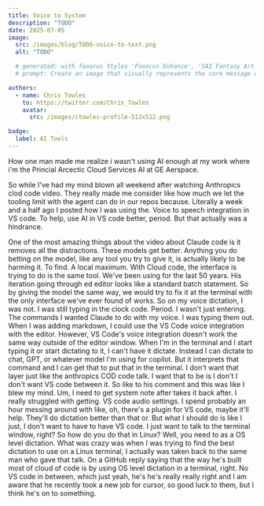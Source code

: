 ```yaml
---
title: Voice to System
description: "TODO"
date: 2025-07-05
image:
  src: /images/blog/TODO-voice-to-text.png
  alt: "TODO"

  # generated: with fooocus Styles 'Fooocus Enhance', 'SAI Fantasy Art', 'SAI Comic Book'
  # prompt: Create an image that visually represents the core message of adopting software engineering best practices and ITIL for a better work-life balance. The scene should feature a modern developer’s workspace: a tidy desk with a laptop open to a code editor (like VS Code), surrounded by elements symbolizing organization, automation, and calm—such as checklists, flowcharts, and a cup of coffee. The atmosphere should convey productivity, reduced stress, and harmony between technology and personal well-being. No text or logos.

authors:
  - name: Chris Towles
    to: https://twitter.com/Chris_Towles
    avatar:
      src: /images/ctowles-profile-512x512.png

badge:
  label: AI Tools
---
```


How one man made me realize i wasn't using AI enough at my work where i'm the Princial Arcectic Cloud Services AI at  GE Aerspace.


So while I've had my mind blown all weekend after watching Anthropics clod code video. They really made me consider like how much we let the tooling limit with the agent can do in our repos because. Literally a week and a half ago I posted how I was using the. Voice to speech integration in VS code. To help, use AI in VS code better, period. But that actually was a hindrance. 


One of the most amazing things about the video about Claude code is it removes all the distractions. These models get better. Anything you do betting on the model, like any tool you try to give it, is actually likely to be harming it. To find. A local maximum. With Cloud code, the interface is trying to do is the same tool. We've been using for the last 50 years. His iteration going through ed editor looks like a standard batch statement. So by giving the model the same way, we would try to fix it at the terminal with the only interface we've ever found of works. So on my voice dictation, I was not. I was still typing in the clock code. Period. I wasn't just entering. The commands I wanted Claude to do with my voice. I was typing them out. When I was adding markdown, I could use the VS Code voice integration with the editor. However, VS Code's voice integration doesn't work the same way outside of the editor window. When I'm in the terminal and I start typing it or start dictating to it, I can't have it dictate. Instead I can dictate to chat, GPT, or whatever model I'm using for copilot. But it interprets that command and I can get that to put that in the terminal. I don't want that layer just like the anthropics COD code talk. I want that to be is I don't I don't want VS code between it. So like to his comment and this was like I blew my mind. Um, I need to get system note after takes it back after. I really struggled with getting. VS code audio settings. I spend probably an hour messing around with like, oh, there's a plugin for VS code, maybe it'll help. They'll do dictation better than that or. But what I should do is like I just, I don't want to have to have VS code. I just want to talk to the terminal window, right? So how do you do that in Linux? Well, you need to as a OS level dictation. What was crazy was when I was trying to find the best dictation to use on a Linux terminal, I actually was taken back to the same man who gave that talk. On a GitHub reply saying that the way he's built most of cloud of code is by using OS level dictation in a terminal, right. No VS code in between, which just yeah, he's he's really really right and I am aware that he recently took a new job for cursor, so good luck to them, but I think he's on to something. 

